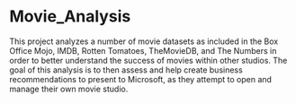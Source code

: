 # Movie_Analysis
This project analyzes a number of movie datasets as included in the Box Office Mojo, IMDB, Rotten Tomatoes, TheMovieDB, and The Numbers in order to better understand the success of movies within other studios. The goal of this analysis is to then assess and help create business recommendations to present to Microsoft, as they attempt to open and manage their own movie studio.
